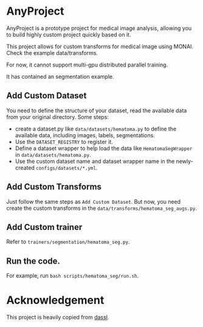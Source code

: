 # AnyProject

AnyProject is a prototype project for medical image analysis, allowing you to build highly custom project quickly based on it.

This project allows for custom transforms for medical image using MONAI. Check the example data/transforms.

For now, it cannot support multi-gpu distributed parallel training.

It has contained an segmentation example.

## Add Custom Dataset
You need to define the structure of your dataset, read the available data from your original directory.
Some steps:

* create a dataset.py like `data/datasets/hematoma.py` to define the available data, including images, labels, segmentations.
* Use the `DATASET_REGISTRY` to register it.
* Define a dataset wrapper to help load the data like `HematomaSegWrapper` in `data/datasets/hematoma.py`.
* Use the custom dataset name and dataset wrapper name in the newly-created `configs/datasets/*.yml`.

## Add Custom Transforms
Just follow the same steps as `Add Custom Dataset`. 
But now, you need create the custom transforms in the `data/transforms/hematoma_seg_augs.py`.

## Add Custom trainer
Refer to `trainers/segmentation/hematoma_seg.py`.

## Run the code.
For example, run `bash scripts/hematoma_seg/run.sh`.

# Acknowledgement
This project is heavily copied from [dassl](https://github.com/KaiyangZhou/Dassl.pytorch).